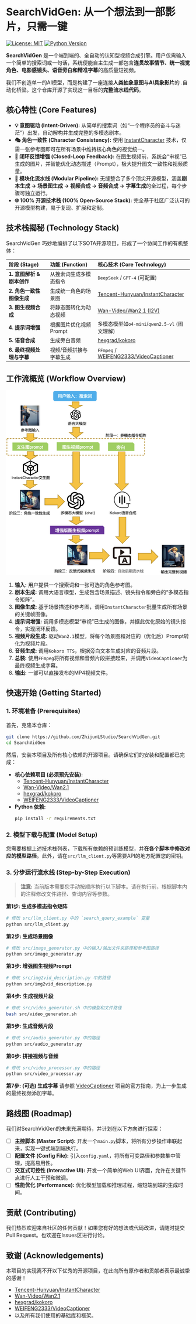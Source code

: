 # SearchVidGen: 从一个想法到一部影片，只需一键

[![License: MIT](https://img.shields.io/badge/License-MIT-yellow.svg)](https://opensource.org/licenses/MIT)
[![Python Version](https://img.shields.io/badge/python-3.9+-blue.svg)](https://www.python.org/downloads/)

**SearchVidGen** 是一个端到端的、全自动的认知型视频合成引擎。用户仅需输入一个简单的搜索词或一句话，系统便能自主生成一部包含**连贯故事情节、统一视觉角色、电影感镜头、语音旁白和精准字幕**的高质量短视频。

我们不创造单一的AI模型，而是构建了一座连接**人类抽象意图**与**AI具象影片**的
.自动化桥梁。这个仓库开源了实现这一目标的**完整流水线代码**。



## 核心特性 (Core Features)

*   **💡 意图驱动 (Intent-Driven):** 从简单的搜索词（如“一个程序员的奋斗与迷茫”）出发，自动解构并生成完整的多模态剧本。
*   **🎭 角色一致性 (Character Consistency):** 使用 [InstantCharacter](https://github.com/Tencent-Hunyuan/InstantCharacter) 技术，仅需一张参考图即可在所有场景中维持核心角色的视觉统一。
*   **🔄 闭环反馈增强 (Closed-Loop Feedback):** 在图生视频前，系统会“审视”已生成的图片，并智能优化动态描述（Prompt），极大提升图文一致性和视频质量。
*   **🧩 模块化流水线 (Modular Pipeline):** 无缝整合了多个顶尖开源模型，涵盖**剧本生成 -> 场景图生成 -> 视频合成 -> 音频合成 -> 字幕生成**的全过程，每个步骤可独立运行。
*   **🌐 100% 开源技术栈 (100% Open-Source Stack):** 完全基于社区广泛认可的开源模型构建，易于复现、扩展和定制。

## 技术栈揭秘 (Technology Stack)

SearchVidGen 巧妙地编排了以下SOTA开源项目，形成了一个协同工作的有机整体：

| 阶段 (Stage)            | 功能 (Function)            | 核心技术 (Core Technology)                                      |
| :---------------------- | :------------------------- | :-------------------------------------------------------------- |
| **1. 意图解析 & 剧本创作** | 从搜索词生成多模态指令     | `DeepSeek` / `GPT-4` (可配置)                                   |
| **2. 角色一致性图像生成** | 生成统一角色的场景图       | [Tencent-Hunyuan/InstantCharacter](https://github.com/Tencent-Hunyuan/InstantCharacter) |
| **3. 图生视频合成**       | 将静态图转化为动态视频     | [Wan-Video/Wan2.1 (I2V)](https://github.com/Wan-Video/Wan2.1)   |
| **4. 提示词增强**         | 根据图片优化视频Prompt     | 多模态模型如`o4-mini`/`qwen2.5-vl` (图文理解)                                            |
| **5. 语音合成**           | 生成旁白音频               | [hexgrad/kokoro](https://github.com/hexgrad/kokoro)             |
| **6. 最终视频处理与字幕** | 视频/音频拼接与字幕生成    | `FFmpeg` / [WEIFENG2333/VideoCaptioner](https://github.com/WEIFENG2333/VideoCaptioner) |

## 工作流概览 (Workflow Overview)

![Workflow Diagram](source/pipeline.png)

1.  **输入:** 用户提供一个搜索词和一张可选的角色参考图。
2.  **剧本生成:** 调用大语言模型，生成包含场景描述、镜头指令和旁白的“多模态指令矩阵”。
3.  **图像生成:** 基于场景描述和参考图，调用`InstantCharacter`批量生成所有场景的关键帧图像。
4.  **提示词增强:** 调用多模态模型“审视”已生成的图像，并据此优化原始的镜头指令，实现闭环反馈。
5.  **视频片段生成:** 驱动`Wan2.1`模型，将每个场景图和对应的（优化后）Prompt转化为视频片段。
6.  **音频生成:** 调用`Kokoro TTS`，根据旁白文本生成对应的音频片段。
7.  **总装:** 使用`FFmpeg`将所有视频和音频片段拼接起来，并调用`VideoCaptioner`为最终视频生成字幕。
8.  **输出:** 一部可以直接发布的MP4视频文件。

## 快速开始 (Getting Started)

### 1. 环境准备 (Prerequisites)

首先，克隆本仓库：
```bash
git clone https://github.com/ZhijunLStudio/SearchVidGen.git
cd SearchVidGen
```
然后，安装本项目及所有核心依赖的开源项目。请确保它们的安装和配置都已完成：
*   **核心依赖项目 (必须预先安装):**
    *   [Tencent-Hunyuan/InstantCharacter](https://github.com/Tencent-Hunyuan/InstantCharacter)
    *   [Wan-Video/Wan2.1](https://github.com/Wan-Video/Wan2.1)
    *   [hexgrad/kokoro](https://github.com/hexgrad/kokoro)
    *   [WEIFENG2333/VideoCaptioner](https://github.com/WEIFENG2333/VideoCaptioner)
*   **Python 依赖:**
    ```bash
    pip install -r requirements.txt
    ```

### 2. 模型下载与配置 (Model Setup)

您需要根据上述技术栈列表，下载所有依赖的预训练模型，并**在各个脚本中修改对应的模型路径**。此外，请在`src/llm_client.py`等需要API的地方配置您的密钥。

### 3. 分步运行流水线 (Step-by-Step Execution)

> **注意:** 当前版本需要您手动按顺序执行以下脚本。请在执行前，根据脚本内的注释修改文件路径、查询内容等参数。

**第1步: 生成多模态指令矩阵**
```bash
# 修改 src/llm_client.py 中的 `search_query_example` 变量
python src/llm_client.py
```

**第2步: 生成场景图像**
```bash
# 修改 src/image_generator.py 中的输入/输出文件夹路径和参考图路径
python src/image_generator.py
```

**第3步: 增强图生视频Prompt**
```bash
# 修改 src/img2vid_description.py 中的路径
python src/img2vid_description.py
```

**第4步: 生成视频片段**
```bash
# 修改 src/video_generator.sh 中的模型和文件路径
bash src/video_generator.sh
```

**第5步: 生成音频片段**
```bash
# 修改 src/audio_generator.py 中的路径
python src/audio_generator.py
```

**第6步: 拼接视频与音频**
```bash
# 修改 src/video_processor.py 中的路径
python src/video_processor.py
```

**第7步: (可选) 生成字幕**
请参照 [VideoCaptioner](https://github.com/WEIFENG2333/VideoCaptioner) 项目的官方指南，为上一步生成的最终视频添加字幕。


## 路线图 (Roadmap)

我们对SearchVidGen的未来充满期待，并计划在以下方向进行探索：

-   [ ] **主控脚本 (Master Script):** 开发一个`main.py`脚本，将所有分步操作串联起来，实现一键式端到端执行。
-   [ ] **配置文件 (Config File):** 引入`config.yaml`，将所有可变路径和参数集中管理，提高易用性。
-   [ ] **交互式可控性 (Interactive UI):** 开发一个简单的Web UI界面，允许在关键节点进行人工干预和微调。
-   [ ] **性能优化 (Performance):** 优化模型加载和推理过程，缩短端到端的生成时间。

## 贡献 (Contributing)

我们热烈欢迎来自社区的任何贡献！如果您有好的想法或代码改进，请随时提交Pull Request。也欢迎在Issues区进行讨论。

## 致谢 (Acknowledgements)

本项目的实现离不开以下优秀的开源项目，在此向所有原作者和贡献者表示最诚挚的感谢！

*   [Tencent-Hunyuan/InstantCharacter](https://github.com/Tencent-Hunyuan/InstantCharacter)
*   [Wan-Video/Wan2.1](https://github.com/Wan-Video/Wan2.1)
*   [hexgrad/kokoro](https://github.com/hexgrad/kokoro)
*   [WEIFENG2333/VideoCaptioner](https://github.com/WEIFENG2333/VideoCaptioner)
*   以及所有我们使用的基础库和框架。